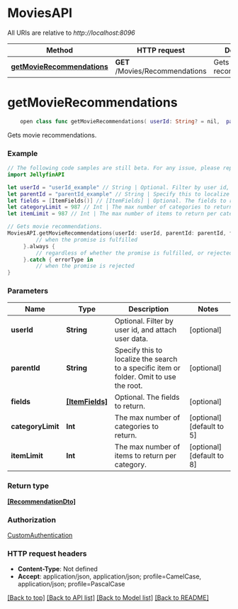 # MoviesAPI

All URIs are relative to *http://localhost:8096*

Method | HTTP request | Description
------------- | ------------- | -------------
[**getMovieRecommendations**](MoviesAPI.md#getmovierecommendations) | **GET** /Movies/Recommendations | Gets movie recommendations.


# **getMovieRecommendations**
```swift
    open class func getMovieRecommendations( userId: String? = nil,  parentId: String? = nil,  fields: [ItemFields]? = nil,  categoryLimit: Int? = nil,  itemLimit: Int? = nil) -> Promise<[RecommendationDto]>
```

Gets movie recommendations.

### Example
```swift
// The following code samples are still beta. For any issue, please report via http://github.com/OpenAPITools/openapi-generator/issues/new
import JellyfinAPI

let userId = "userId_example" // String | Optional. Filter by user id, and attach user data. (optional)
let parentId = "parentId_example" // String | Specify this to localize the search to a specific item or folder. Omit to use the root. (optional)
let fields = [ItemFields()] // [ItemFields] | Optional. The fields to return. (optional)
let categoryLimit = 987 // Int | The max number of categories to return. (optional) (default to 5)
let itemLimit = 987 // Int | The max number of items to return per category. (optional) (default to 8)

// Gets movie recommendations.
MoviesAPI.getMovieRecommendations(userId: userId, parentId: parentId, fields: fields, categoryLimit: categoryLimit, itemLimit: itemLimit).then {
         // when the promise is fulfilled
     }.always {
         // regardless of whether the promise is fulfilled, or rejected
     }.catch { errorType in
         // when the promise is rejected
}
```

### Parameters

Name | Type | Description  | Notes
------------- | ------------- | ------------- | -------------
 **userId** | **String** | Optional. Filter by user id, and attach user data. | [optional] 
 **parentId** | **String** | Specify this to localize the search to a specific item or folder. Omit to use the root. | [optional] 
 **fields** | [**[ItemFields]**](ItemFields.md) | Optional. The fields to return. | [optional] 
 **categoryLimit** | **Int** | The max number of categories to return. | [optional] [default to 5]
 **itemLimit** | **Int** | The max number of items to return per category. | [optional] [default to 8]

### Return type

[**[RecommendationDto]**](RecommendationDto.md)

### Authorization

[CustomAuthentication](../README.md#CustomAuthentication)

### HTTP request headers

 - **Content-Type**: Not defined
 - **Accept**: application/json, application/json; profile=CamelCase, application/json; profile=PascalCase

[[Back to top]](#) [[Back to API list]](../README.md#documentation-for-api-endpoints) [[Back to Model list]](../README.md#documentation-for-models) [[Back to README]](../README.md)

